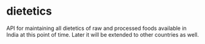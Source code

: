 # dietetics

API for maintaining all dietetics of raw and processed foods available in India at this point of time. Later it will be extended to other countries as well.